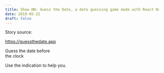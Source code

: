 ```yaml
---
title: Show HN: Guess the Date, a date guessing game made with React Native 
date: 2019-05-22 
draft: false 
---
```


Story source:

https://guessthedate.app


Guess the date before  
the clock

Use the indication to help you.

